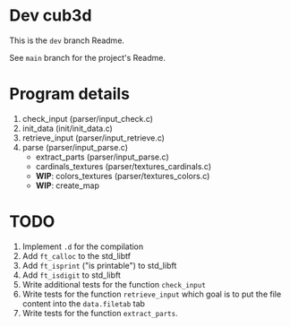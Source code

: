 # Dev cub3d
This is the `dev` branch Readme.

See `main` branch for the project's Readme.

# Program details

1. check_input (parser/input_check.c)
2. init_data (init/init_data.c)
3. retrieve_input (parser/input_retrieve.c)
4. parse (parser/input_parse.c) 
	- extract_parts (parser/input_parse.c)
	- cardinals_textures (parser/textures_cardinals.c)
	- **WIP**: colors_textures (parser/textures_colors.c)
	- **WIP**: create_map

# TODO

1. Implement `.d` for the compilation
2. Add `ft_calloc` to the std_libtf
3. Add `ft_isprint` ("is printable") to std_libft
4. Add `ft_isdigit` to std_libft
5. Write additional tests for the function `check_input`
6. Write tests for the function `retrieve_input` which goal is to put the file content into the `data.filetab` tab
7. Write tests for the function `extract_parts`.